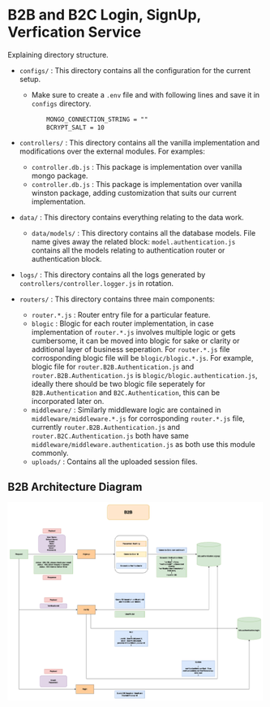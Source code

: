 # B2B and B2C Login, SignUp, Verfication Service

Explaining directory structure.

- `configs/` : This directory contains all the configuration for the current setup.

  - Make sure to create a `.env` file and with following lines and save it in `configs` directory.
    ```
        MONGO_CONNECTION_STRING = ""
        BCRYPT_SALT = 10
    ```

- `controllers/` : This directory contains all the vanilla implementation and modifications over the external modules. For examples:

  - `controller.db.js` : This package is implementation over vanilla mongo package.
  - `controller.db.js` : This package is implementation over vanilla winston package, adding customization that suits our current implementation.

- `data/` : This directory contains everything relating to the data work.

  - `data/models/` : This directory contains all the database models. File name gives away the related block: `model.authentication.js` contains all the models relating to authentication router or authentication block.

- `logs/` : This directory contains all the logs generated by `controllers/controller.logger.js` in rotation.

- `routers/` : This directory contains three main components:
  - `router.*.js` : Router entry file for a particular feature.
  - `blogic` : Blogic for each router implementation, in case implementation of `router.*.js` involves multiple logic or gets cumbersome, it can be moved into blogic for sake or clarity or additional layer of business seperation. For `router.*.js` file corrosponding blogic file will be `blogic/blogic.*.js`. For example, blogic file for `router.B2B.Authentication.js` and `router.B2B.Authentication.js` is `blogic/blogic.authentication.js`, ideally there should be two blogic file seperately for `B2B.Authentication` and `B2C.Authentication`, this can be incorporated later on.
  - `middleware/` : Similarly middleware logic are contained in `middleware/middleware.*.js` for corrosponding `router.*.js` file, currently `router.B2B.Authentication.js` and `router.B2C.Authentication.js` both have same `middleware/middleware.authentication.js` as both use this module commonly.
  - `uploads/` : Contains all the uploaded session files.

## B2B Architecture Diagram

![B2B-Image](src/B2B.png)
